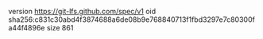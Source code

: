 version https://git-lfs.github.com/spec/v1
oid sha256:c831c30abd4f3874688a6de08b9e768840713f1fbd3297e7c80300fa44f4896e
size 861

